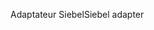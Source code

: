 <span data-ttu-id="1d870-101">Adaptateur Siebel</span><span class="sxs-lookup"><span data-stu-id="1d870-101">Siebel adapter</span></span>